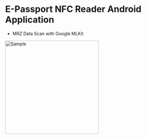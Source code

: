 # E-Passport NFC Reader Android Application

- MRZ Data Scan with Google MLKit

<img src="/sample/sample.gif" alt="Sample" width="300"/>

